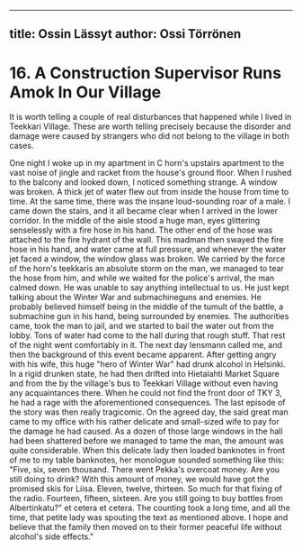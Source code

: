
---
title: Ossin Lässyt
author: Ossi Törrönen
---

    
# 16. A Construction Supervisor Runs Amok In Our Village

It is worth telling a couple of real disturbances that happened while I lived in Teekkari Village. These are worth telling precisely because the disorder and damage were caused by strangers who did not belong to the village in both cases.

One night I woke up in my apartment in C horn's upstairs apartment to the vast noise of jingle and racket from the house's ground floor. When I rushed to the balcony and looked down, I noticed something strange. A window was broken. A thick jet of water flew out from inside the house from time to time. At the same time, there was the insane loud-sounding roar of a male. I came down the stairs, and it all became clear when I arrived in the lower corridor. In the middle of the aisle stood a huge man, eyes glittering senselessly with a fire hose in his hand. The other end of the hose was attached to the fire hydrant of the wall. This madman then swayed the fire hose in his hand, and water came at full pressure, and whenever the water jet faced a window, the window glass was broken. We carried by the force of the horn's teekkaris an absolute storm on the man, we managed to tear the hose from him, and while we waited for the police's arrival, the man calmed down. He was unable to say anything intellectual to us. He just kept talking about the Winter War and submachineguns and enemies. He probably believed himself being in the middle of the tumult of the battle, a submachine gun in his hand, being surrounded by enemies. The authorities came, took the man to jail, and we started to bail the water out from the lobby. Tons of water had come to the hall during that rough stuff. That rest of the night went comfortably in it. The next day lensmann called me, and then the background of this event became apparent. After getting angry with his wife, this huge "hero of Winter War" had drunk alcohol in Helsinki. In a rigid drunken state, he had then drifted into Hietalahti Market Square and from the by the village's bus to Teekkari Village without even having any acquaintances there. When he could not find the front door of TKY 3, he had a rage with the aforementioned consequences. The last episode of the story was then really tragicomic. On the agreed day, the said great man came to my office with his rather delicate and small-sized wife to pay for the damage he had caused. As a dozen of those large windows in the hall had been shattered before we managed to tame the man, the amount was quite considerable.
When this delicate lady then loaded banknotes in front of me to my table banknotes, her monologue sounded something like this: "Five, six, seven thousand. There went Pekka's overcoat money. Are you still doing to drink? With this amount of money, we would have got the promised skis for Liisa. Eleven, twelve, thirteen. So much for that fixing of the radio. Fourteen, fifteen, sixteen. Are you still going to buy bottles from Albertinkatu?" et cetera et cetera. The counting took a long time, and all the time, that petite lady was spouting the text as mentioned above. I hope and believe that the family then moved on to their former peaceful life without alcohol's side effects."
